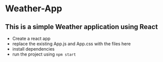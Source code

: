 # Weather-App
## This is a simple Weather application using React
- Create a react app
- replace the existing App.js and App.css with the files here
- install dependencies
- run the project using `npm start`
